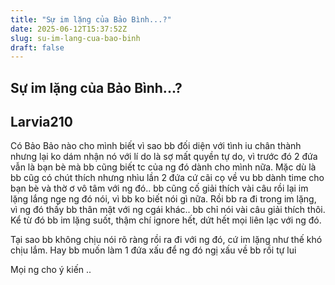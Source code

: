 ```yaml
---
title: "Sự im lặng của Bảo Bình...?"
date: 2025-06-12T15:37:52Z
slug: su-im-lang-cua-bao-binh
draft: false
---
```


## Sự im lặng của Bảo Bình...?

## Larvia210

Có Bảo Bảo nào cho mình biết vì sao bb đối diện với tình iu chân thành nhưng lại ko dám nhận nó với lí do là sợ mất quyền tự do, vì trước đó 2 đứa vẫn là bạn bè mà bb cũng biết tc của ng đó dành cho mình nữa. 
Mặc dù là bb cũg có chút thích nhưng nhìu lần 2 đứa cứ cãi cọ về vu bb dành time cho bạn bè và thờ ơ vô tâm với ng đó.. bb cũng cố giải thích vài câu rồi lại im lặng lắng nge ng đó nói, vì bb ko biết nói gì nữa.
Rồi bb ra đi trong im lặng, vì ng đó thấy bb thân mật với ng cgái khác.. bb chỉ nói vài câu giải thích thôi.
Kể từ đó bb im lặng suốt, thậm chí ignore hết, dứt hết mọi liên lạc với ng đó.
 
Tại sao bb không chịu nói rõ ràng rồi ra đi với ng đó, cứ im lặng như thế khó chịu lắm.
Hay bb muốn làm 1 đứa xấu để ng đó ngị xấu về bb rồi tự lui 
 
Mọi ng cho ý kiến ..